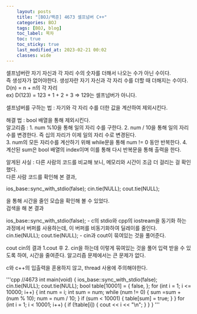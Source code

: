 ```yaml
---
    layout: posts
    title: "[BOJ/백준] 4673 셀프넘버 C++"
    categories: BOJ
    tags: [BOJ, blog]
    toc_label: 목차
    toc: true
    toc_sticky: true
    last_modified_at: 2023-02-21 00:02
    classes: wide
---
```


셀프넘버란 자기 자신과 각 자리 수의 숫자를 더해서 나오는 수가 아닌 수이다.  
즉 생성자가 없어야한다. 생성자란 자기 자신과 각 자리 수를 더할 때 더해지는 수이다.
D(n) = n + n의 각 자리  
ex) D(123) = 123 + 1 + 2 + 3 => 129는 셀프넘버가 아니다.  

셀프넘버를 구하는 법 : 자기와 각 자리 수를 더한 값을 계산하여 제외시킨다.  
 
 해결 법 : bool 배열을 통해 제외시킨다.  
 알고리즘 :  1. num %10을 통해 일의 자리 수를 구한다.
            2. num / 10을 통해 일의 자리수를 변경한다. 즉 십의 자리가 이제 일의 자리 수로 변경된다.  
            3. num의 모든 자리수를 계산하기 위해 while문을 통해 num != 0 동안 반복한다. 
            4. 계산된 sum은 bool 배열의 index이며 이를 통해 다시 반복문을 통해 출력을 한다.


알게된 사실 : 다른 사람의 코드를 비교해 보니, 메모리와 시간이 조금 더 걸리는 걸 확인했다.  
다른 사람 코드를 확인해 본 결과,  

ios_base::sync_with_stdio(false);
cin.tie(NULL);
cout.tie(NULL);

을 통해 시간을 줄인 모습을 확인해 볼 수 있었다.  
검색을 해 본 결과

ios_base::sync_with_stdio(false); - c의 stdio와 cpp의 iostream을 동기화 하는 과정에서 버퍼를 사용하는데, 이 버퍼를 비동기화하여 딜레이를 줄인다.
cin.tie(NULL); 
cout.tie(NULL); - cin과 cout이 묶여있는 것을 풀어준다. 

cout
cin의 결과 1.cout 후 2. cin을 하는데
이렇게 묶여있는 것을 풀어 입력 받을 수 있도록 하여, 시간을 줄여준다. 알고리즘 문제에서는 큰 문제가 없다.  

c와 c++의 입출력을 혼용하지 않고, thread 사용에 주의해야한다.  

'''cpp
//4673
int main(void) {
	ios_base::sync_with_stdio(false);
	cin.tie(NULL);
	cout.tie(NULL);
	bool table[10001] = { false, };
	for (int i = 1; i <= 10000; i++) {
		int num = i;
		int sum = num;
		while (num != 0) {
			sum =sum + (num % 10);
			num = num / 10;
		}
		if (sum < 10001) {
			table[sum] = true;
		}
	}
	for (int i = 1; i < 10001; i++) {
		if (!table[i]) {
			cout << i << "\n";
		}
	}
}
'''